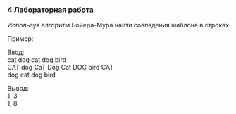 ### 4 Лабораторная работа
Используя алгоритм Бойера-Мура найти совпадения шаблона в строках

Пример:

Ввод:   
cat dog cat dog bird   
CAT dog CaT Dog Cat DOG bird CAT   
dog cat dog bird   

Вывод:   
1, 3   
1, 8
